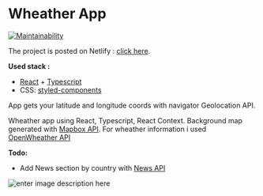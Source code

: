 # Wheather App
[![Maintainability](https://api.codeclimate.com/v1/badges/ca18e52a2eaf722aabb8/maintainability)](https://codeclimate.com/github/IamSoPrada/wheather-app/maintainability)

The project is posted on Netlify  : [click here](https://wheather-app-ts.netlify.app/).

**Used stack :** 
+	[React](https://reactjs.org/) + [Typescript](https://www.typescriptlang.org/)
 + CSS: [styled-components](https://styled-components.com/) 
 
App gets your latitude and longitude coords with navigator Geolocation API.

Wheather app using React, Typescript, React Context. Background map generated with [Mapbox API](https://mapbox.com). For wheather information i used [OpenWheather API](https://openweathermap.org)

**Todo:**
 + Add News section by country with [News API](https://newsapi.org/)
 
![enter image description here](https://sun9-20.userapi.com/s/v1/if2/MF-546zwFIpM6ZX2qkeBRem4u4-4A3aOTTI4pKGrHS49oNE0SPx28BnsPwmq3wo40kq5UJ-7G1qPnKk_-6ykAiQ6.jpg?size=1057x909&quality=96&type=album)
